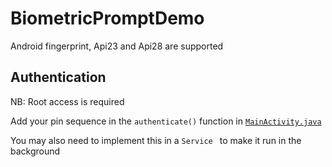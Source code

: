 # BiometricPromptDemo
Android fingerprint, Api23 and Api28 are supported

## Authentication
NB: Root access is required

Add your pin sequence in the `authenticate()` function in [`MainActivity.java`](https://github.com/fbiego/BiometricPromptDemo/blob/master/app/src/main/java/gaoyang/biometricdemo/MainActivity.java)

You may also need to implement this in a `Service ` to make it run in the background



